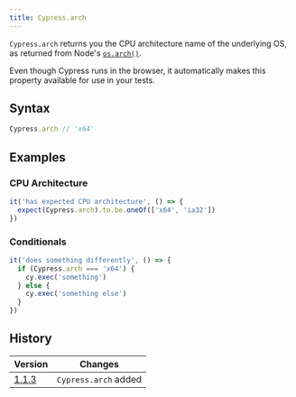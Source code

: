 ```yaml
---
title: Cypress.arch
---
```


`Cypress.arch` returns you the CPU architecture name of the underlying OS, as returned from Node's [`os.arch()`](https://nodejs.org/api/os.html#os_os_arch).

Even though Cypress runs in the browser, it automatically makes this property available for use in your tests.

## Syntax

```javascript
Cypress.arch // 'x64'
```

## Examples

### CPU Architecture

```javascript
it('has expected CPU architecture', () => {
  expect(Cypress.arch).to.be.oneOf(['x64', 'ia32'])
})
```

### Conditionals

```javascript
it('does something differently', () => {
  if (Cypress.arch === 'x64') {
    cy.exec('something')
  } else {
    cy.exec('something else')
  }
})
```

## History

| Version                                     | Changes              |
| ------------------------------------------- | -------------------- |
| [1.1.3](/guides/references/changelog#1-1-3) | `Cypress.arch` added |
